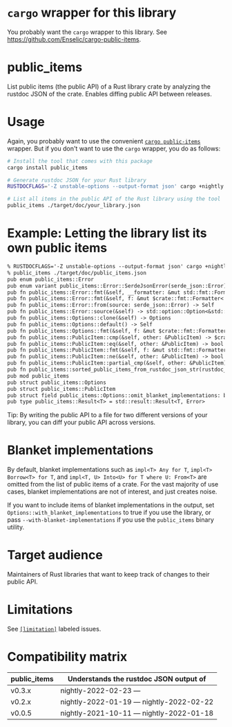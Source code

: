 # `cargo` wrapper for this library

You probably want the `cargo` wrapper to this library. See https://github.com/Enselic/cargo-public-items.

# public_items

List public items (the public API) of a Rust library crate by analyzing the rustdoc JSON of the crate. Enables diffing public API between releases.

# Usage

Again, you probably want to use the convenient [`cargo public-items`](https://crates.io/crates/cargo-public-items) wrapper. But if you don't want to use the `cargo` wrapper, you do as follows:

```bash
# Install the tool that comes with this package
cargo install public_items

# Generate rustdoc JSON for your Rust library
RUSTDOCFLAGS='-Z unstable-options --output-format json' cargo +nightly doc --lib --no-deps

# List all items in the public API of the Rust library using the tool
public_items ./target/doc/your_library.json
```

# Example: Letting the library list its own public items

```txt
% RUSTDOCFLAGS='-Z unstable-options --output-format json' cargo +nightly doc --lib --no-deps
% public_items ./target/doc/public_items.json
pub enum public_items::Error
pub enum variant public_items::Error::SerdeJsonError(serde_json::Error)
pub fn public_items::Error::fmt(&self, __formatter: &mut std::fmt::Formatter<'_>) -> std::fmt::Result
pub fn public_items::Error::fmt(&self, f: &mut $crate::fmt::Formatter<'_>) -> $crate::fmt::Result
pub fn public_items::Error::from(source: serde_json::Error) -> Self
pub fn public_items::Error::source(&self) -> std::option::Option<&std::error::Error + 'static>
pub fn public_items::Options::clone(&self) -> Options
pub fn public_items::Options::default() -> Self
pub fn public_items::Options::fmt(&self, f: &mut $crate::fmt::Formatter<'_>) -> $crate::fmt::Result
pub fn public_items::PublicItem::cmp(&self, other: &PublicItem) -> $crate::cmp::Ordering
pub fn public_items::PublicItem::eq(&self, other: &PublicItem) -> bool
pub fn public_items::PublicItem::fmt(&self, f: &mut std::fmt::Formatter<'_>) -> std::fmt::Result
pub fn public_items::PublicItem::ne(&self, other: &PublicItem) -> bool
pub fn public_items::PublicItem::partial_cmp(&self, other: &PublicItem) -> $crate::option::Option<$crate::cmp::Ordering>
pub fn public_items::sorted_public_items_from_rustdoc_json_str(rustdoc_json_str: &str, options: Options) -> Result<Vec<PublicItem>>
pub mod public_items
pub struct public_items::Options
pub struct public_items::PublicItem
pub struct field public_items::Options::omit_blanket_implementations: bool
pub type public_items::Result<T> = std::result::Result<T, Error>
```

Tip: By writing the public API to a file for two different versions of your library, you can diff your public API across versions.

# Blanket implementations

By default, blanket implementations such as `impl<T> Any for T`, `impl<T> Borrow<T> for T`, and `impl<T, U> Into<U> for T where U: From<T>` are omitted from the list of public items of a crate. For the vast majority of use cases, blanket implementations are not of interest, and just creates noise.

If you want to include items of blanket implementations in the output, set `Options::with_blanket_implementations` to true if you use the library, or pass `--with-blanket-implementations` if you use the `public_items` binary utility.

# Target audience

Maintainers of Rust libraries that want to keep track of changes to their public API.

# Limitations

See [`[limitation]`](https://github.com/Enselic/public_items/labels/limitation)
labeled issues.

# Compatibility matrix

| public_items  | Understands the rustdoc JSON output of  |
| ------------- | --------------------------------------- |
| v0.3.x        | nightly-2022-02-23 —                    |
| v0.2.x        | nightly-2022-01-19 — nightly-2022-02-22 |
| v0.0.5        | nightly-2021-10-11 — nightly-2022-01-18 |
